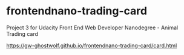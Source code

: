 # frontendnano-trading-card
Project 3 for Udacity Front End Web Developer Nanodegree - Animal Trading card

https://gw-ghostwolf.github.io/frontendnano-trading-card/card.html
